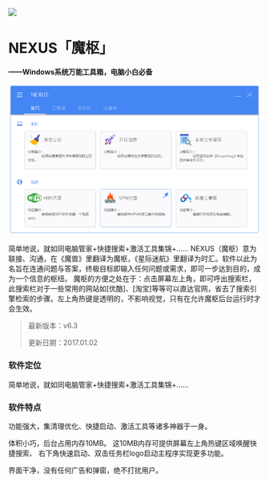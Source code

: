 ![](resources/icon/header.png)


# NEXUS「魔枢」



**——Windows系统万能工具箱，电脑小白必备**


![screenshot](resources/images/screenshot.png)



简单地说，就如同电脑管家+快捷搜索+激活工具集锦+…… NEXUS（魔枢）意为联接、沟通，在《魔兽》里翻译为魔枢，《星际迷航》里翻译为时汇。软件以此为名旨在连通问题与答案，终极目标即输入任何问题或需求，即可一步达到目的，成为一个信息的枢纽。 魔枢的方便之处在于：点击屏幕左上角，即可呼出搜索栏，此搜索栏对于一些常用的网站如[优酷]、[淘宝]等等可以直达官网，省去了搜索引擎检索的步骤。左上角热键是透明的，不影响视觉，只有在允许魔枢后台运行时才会生效。



> 最新版本：v6.3
>
> 更新日期：2017.01.02



### 软件定位

简单地说，就如同电脑管家+快捷搜索+激活工具集锦+……



### 软件特点

功能强大，集清理优化、快捷启动、激活工具等诸多神器于一身。 

体积小巧，后台占用内存10MB。 这10MB内存可提供屏幕左上角热键区域唤醒快捷搜索、 右下角快速启动、双击任务栏logo启动主程序实现更多功能。 

界面干净，没有任何广告和弹窗，绝不打扰用户。



